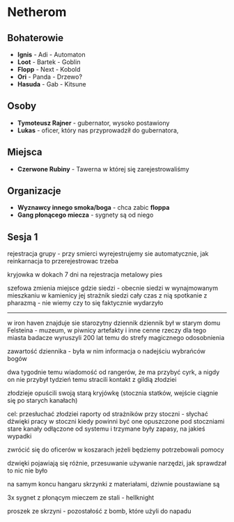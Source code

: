# Netherom

## Bohaterowie

- **Ignis**  - Adi     - Automaton 
- **Loot**   - Bartek  - Goblin
- **Flopp**  - Next    - Kobold
- **Ori**    - Panda   - Drzewo?
- **Hasuda** - Gab     - Kitsune

## Osoby

- **Tymoteusz Rajner** - gubernator, wysoko postawiony
- **Lukas** - oficer, który nas przyprowadził do gubernatora, 


## Miejsca
- **Czerwone Rubiny** - Tawerna w której się zarejestrowaliśmy 

## Organizacje 
- **Wyznawcy innego smoka/boga** - chca zabic **floppa**
- **Gang płonącego miecza** - sygnety są od niego

## Sesja 1
rejestracja grupy - przy smierci wyrejestrujemy sie automatycznie, jak reinkarnacja to przerejestrowac trzeba 

kryjowka w dokach
7 dni na rejestracja
metalowy pies

szefowa zmienia miejsce gdzie siedzi - obecnie siedzi w wynajmowanym mieszkaniu w kamienicy
jej strażnik siedzi cały czas z nią
spotkanie z pharazmą - nie wiemy czy to się faktycznie wydarzyło 

------------------
w iron haven znajduje sie starozytny dziennik 
dziennik był w starym domu Felsteina - muzeum, w piwnicy artefakty i inne cenne rzeczy dla tego miasta
badacze wyruszyli 200 lat temu do strefy magicznego odosobnienia

zawartość dziennika - była w nim informacja o nadejściu wybrańców bogów

dwa tygodnie temu wiadomość od rangerów, że ma przybyć cyrk, a nigdy on nie przybył
tydzień temu stracili kontakt z gildią złodziei

złodzieje opuścili swoją starą kryjówkę (stocznia statków, wejście ciągnie się po starych kanałach)

cel: przesłuchać złodziei
raporty od strażników przy stoczni - słychać dźwięki pracy w stoczni kiedy powinni być one opuszczone
pod stoczniami stare kanały odłączone od systemu i trzymane były zapasy, na jakieś wypadki

zwrócić się do oficerów w koszarach jeżeli będziemy potrzebowali pomocy

dzwięki pojawiają się różnie, przesuwanie używanie narzędzi, jak sprawdzał to nic nie było 

na samym koncu hangaru skrzynki z materiałami, dziwnie poustawiane są 

3x sygnet z płonącym mieczem ze stali - hellknight

proszek ze skrzyni - pozostałość z bomb, które użyli do napadu

